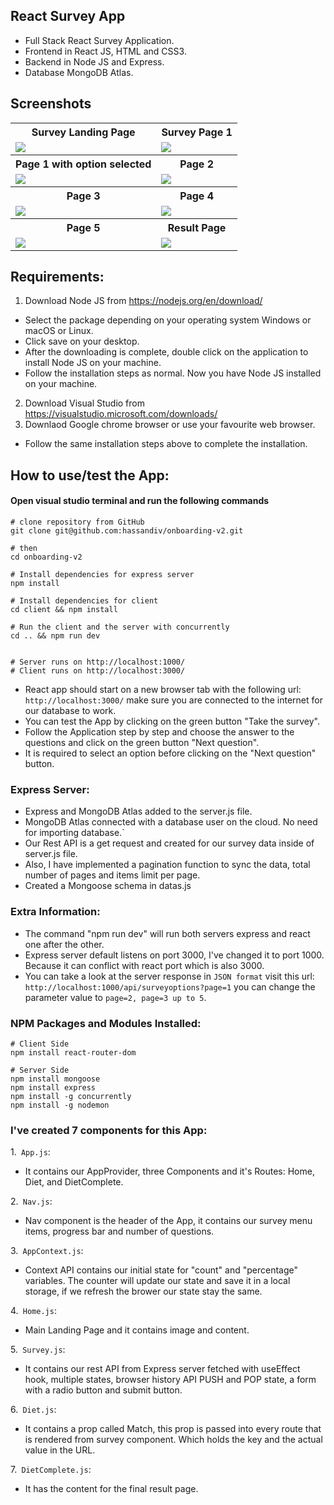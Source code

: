 ## React Survey App
* Full Stack React Survey Application.
* Frontend in React JS, HTML and CSS3.
* Backend in Node JS and Express.
* Database MongoDB Atlas.

## Screenshots
<table>
<tr>
<th>Survey Landing Page</th>
<th>Survey Page 1</th>
</tr>
<tr>
<td>
<img src="https://github.com/hassan-mo/onboarding-v2/blob/master/client/src/screenshots/1.png">
</td>
<td>
<img src="https://github.com/hassan-mo/onboarding-v2/blob/master/client/src/screenshots/2.png">
</td>
</tr>
<tr>
<th>Page 1 with option selected</th>
<th>Page 2</th>
</tr>
<tr>
<td>
<img src="https://github.com/hassan-mo/onboarding-v2/blob/master/client/src/screenshots/3.png"
</td>
<td>
<img src="https://github.com/hassan-mo/onboarding-v2/blob/master/client/src/screenshots/4.png">
</td>
</tr>
<tr>
<th>Page 3</th>
<th>Page 4</th>
</tr>
<tr>
<td>
<img src="https://github.com/hassan-mo/onboarding-v2/blob/master/client/src/screenshots/5.png">
</td>
<td>
<img src="https://github.com/hassan-mo/onboarding-v2/blob/master/client/src/screenshots/6.png">
</td>
</tr>
<tr>
<th>Page 5</th>
<th>Result Page</th>
</tr>
<tr>
<td>
<img src="https://github.com/hassan-mo/onboarding-v2/blob/master/client/src/screenshots/7.png">
</td>
<td>
<img src="https://github.com/hassan-mo/onboarding-v2/blob/master/client/src/screenshots/8.png">
</td>
</tr>
<table>
  
## Requirements:
1. Download Node JS from https://nodejs.org/en/download/
* Select the package depending on your operating system Windows or macOS or Linux.
* Click save on your desktop. 
* After the downloading is complete, double click on the application to install Node JS on your machine.
* Follow the installation steps as normal. Now you have Node JS installed on your machine.
2. Download Visual Studio from https://visualstudio.microsoft.com/downloads/
3. Downlaod Google chrome browser or use your favourite web browser.
* Follow the same installation steps above to complete the installation.

## How to use/test the App:
#### Open visual studio terminal and run the following commands
```
# clone repository from GitHub
git clone git@github.com:hassandiv/onboarding-v2.git             

# then
cd onboarding-v2

# Install dependencies for express server
npm install

# Install dependencies for client
cd client && npm install

# Run the client and the server with concurrently
cd .. && npm run dev


# Server runs on http://localhost:1000/ 
# Client runs on http://localhost:3000/
```
* React app should start on a new browser tab with the following url: ```http://localhost:3000/``` make sure you are connected to the internet for our database to work. 
* You can test the App by clicking on the green button "Take the survey".
* Follow the Application step by step and choose the answer to the questions and click on the green button "Next question". 
* It is required to select an option before clicking on the "Next question" button.

### Express Server:
* Express and MongoDB Atlas added to the server.js file.
* MongoDB Atlas connected with a database user on the cloud. No need for importing database.`
* Our Rest API is a get request and created for our survey data inside of server.js file.
* Also, I have implemented a pagination function to sync the data, total number of pages and items limit per page.
* Created a Mongoose schema in datas.js

### Extra Information: 
* The command "npm run dev" will run both servers express and react one after the other.
* Express server default listens on port 3000, I've changed it to port 1000. Because it can conflict with react port which is also 3000.
* You can take a look at the server response in ```JSON format``` visit this url: ```http://localhost:1000/api/surveyoptions?page=1``` you can change the parameter value to ```page=2, page=3 up to 5```.

### NPM Packages and Modules Installed:

```
# Client Side
npm install react-router-dom

# Server Side
npm install mongoose
npm install express
npm install -g concurrently
npm install -g nodemon
```
### I've created 7 components for this App:
1.``` App.js```: 
* It contains our AppProvider, three Components and it's Routes: Home, Diet, and DietComplete.

2.``` Nav.js```: 
* Nav component is the header of the App, it contains our survey menu items, progress bar and number of questions.

3.``` AppContext.js```: 
* Context API contains our initial state for "count" and "percentage" variables. The counter will update our state and save it in a local storage, if we refresh the brower our state stay the same.

4.``` Home.js```: 
* Main Landing Page and it contains image and content.

5.``` Survey.js```: 
* It contains our rest API from Express server fetched with useEffect hook, multiple states, browser history API PUSH and POP state, a form with a radio button and submit button. 

6.``` Diet.js```: 
* It contains a prop called Match, this prop is passed into every route that is rendered from survey component. Which holds the key and the actual value in the URL.

7.``` DietComplete.js```: 
* It has the content for the final result page.
